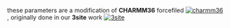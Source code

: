 
these parameters are a modification of **CHARMM36** forcefiled 
[![charmm36](https://img.shields.io/badge/charmm36-darkgreen?style=for-the-badge)](https://onlinelibrary.wiley.com/doi/full/10.1002/jcc.23354),
originally done in our **3site** work 
[![3site](https://img.shields.io/badge/3site-blue?style=for-the-badge)](https://pubs.acs.org/doi/full/10.1021/jacs.3c06144)

